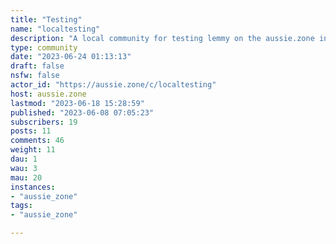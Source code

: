 ```yaml
---
title: "Testing" 
name: "localtesting"
description: "A local community for testing lemmy on the aussie.zone instance."
type: community
date: "2023-06-24 01:13:13"
draft: false
nsfw: false
actor_id: "https://aussie.zone/c/localtesting"
host: aussie.zone
lastmod: "2023-06-18 15:28:59"
published: "2023-06-08 07:05:23"
subscribers: 19
posts: 11
comments: 46
weight: 11
dau: 1
wau: 3
mau: 20
instances:
- "aussie_zone"
tags: 
- "aussie_zone"

---
```

